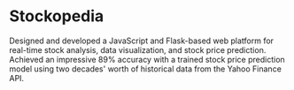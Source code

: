 # Stockopedia

Designed and developed a JavaScript and Flask-based web platform for real-time stock analysis, data visualization, and stock price prediction.
Achieved an impressive 89% accuracy with a trained stock price prediction model using two decades' worth of historical data from the Yahoo Finance API.
